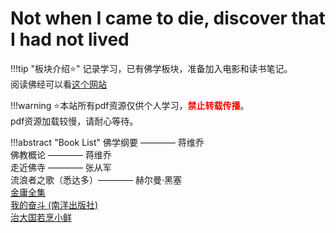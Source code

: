 # Not when I came to die, discover that I had not lived

!!!tip "板块介绍:star:"
    记录学习，已有佛学板块，准备加入电影和读书笔记。  
    阅读佛经可以看[这个网站](https://www.fojingonline.com/)

!!!warning
    :star:本站所有pdf资源仅供个人学习，<font color='red'><strong>禁止转载传播</strong></font>。  
    pdf资源加载较慢，请耐心等待。

!!!abstract "Book List"
    佛学纲要 ———— 蒋维乔  
    佛教概论 ———— 蒋维乔  
    走近佛寺 ———— 张从军  
    流浪者之歌（悉达多）———— 赫尔曼·黑塞  
    [金庸全集](resources/金庸全集三联版.pdf)  
    [我的奋斗 (南洋出版社)](resources/我的奋斗.pdf)  
    [治大国若烹小鲜](resources/治大国若烹小鲜基层治理与世道人心.pdf)


